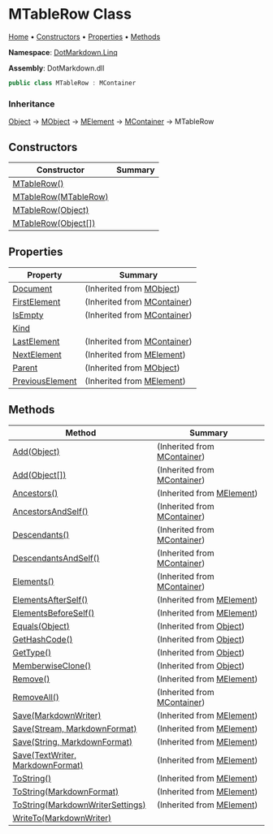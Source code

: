 # MTableRow Class

[Home](../../../README.md) &#x2022; [Constructors](#constructors) &#x2022; [Properties](#properties) &#x2022; [Methods](#methods)

**Namespace**: [DotMarkdown.Linq](../README.md)

**Assembly**: DotMarkdown\.dll

```csharp
public class MTableRow : MContainer
```

### Inheritance

[Object](https://docs.microsoft.com/en-us/dotnet/api/system.object) &#x2192; [MObject](../MObject/README.md) &#x2192; [MElement](../MElement/README.md) &#x2192; [MContainer](../MContainer/README.md) &#x2192; MTableRow

## Constructors

| Constructor | Summary |
| ----------- | ------- |
| [MTableRow()](-ctor/README.md#DotMarkdown_Linq_MTableRow__ctor) | |
| [MTableRow(MTableRow)](-ctor/README.md#DotMarkdown_Linq_MTableRow__ctor_DotMarkdown_Linq_MTableRow_) | |
| [MTableRow(Object)](-ctor/README.md#DotMarkdown_Linq_MTableRow__ctor_System_Object_) | |
| [MTableRow(Object\[\])](-ctor/README.md#DotMarkdown_Linq_MTableRow__ctor_System_Object___) | |

## Properties

| Property | Summary |
| -------- | ------- |
| [Document](../MObject/Document/README.md) |  \(Inherited from [MObject](../MObject/README.md)\) |
| [FirstElement](../MContainer/FirstElement/README.md) |  \(Inherited from [MContainer](../MContainer/README.md)\) |
| [IsEmpty](../MContainer/IsEmpty/README.md) |  \(Inherited from [MContainer](../MContainer/README.md)\) |
| [Kind](Kind/README.md) | |
| [LastElement](../MContainer/LastElement/README.md) |  \(Inherited from [MContainer](../MContainer/README.md)\) |
| [NextElement](../MElement/NextElement/README.md) |  \(Inherited from [MElement](../MElement/README.md)\) |
| [Parent](../MObject/Parent/README.md) |  \(Inherited from [MObject](../MObject/README.md)\) |
| [PreviousElement](../MElement/PreviousElement/README.md) |  \(Inherited from [MElement](../MElement/README.md)\) |

## Methods

| Method | Summary |
| ------ | ------- |
| [Add(Object)](../MContainer/Add/README.md#DotMarkdown_Linq_MContainer_Add_System_Object_) |  \(Inherited from [MContainer](../MContainer/README.md)\) |
| [Add(Object\[\])](../MContainer/Add/README.md#DotMarkdown_Linq_MContainer_Add_System_Object___) |  \(Inherited from [MContainer](../MContainer/README.md)\) |
| [Ancestors()](../MElement/Ancestors/README.md) |  \(Inherited from [MElement](../MElement/README.md)\) |
| [AncestorsAndSelf()](../MContainer/AncestorsAndSelf/README.md) |  \(Inherited from [MContainer](../MContainer/README.md)\) |
| [Descendants()](../MContainer/Descendants/README.md) |  \(Inherited from [MContainer](../MContainer/README.md)\) |
| [DescendantsAndSelf()](../MContainer/DescendantsAndSelf/README.md) |  \(Inherited from [MContainer](../MContainer/README.md)\) |
| [Elements()](../MContainer/Elements/README.md) |  \(Inherited from [MContainer](../MContainer/README.md)\) |
| [ElementsAfterSelf()](../MElement/ElementsAfterSelf/README.md) |  \(Inherited from [MElement](../MElement/README.md)\) |
| [ElementsBeforeSelf()](../MElement/ElementsBeforeSelf/README.md) |  \(Inherited from [MElement](../MElement/README.md)\) |
| [Equals(Object)](https://docs.microsoft.com/en-us/dotnet/api/system.object.equals) |  \(Inherited from [Object](https://docs.microsoft.com/en-us/dotnet/api/system.object)\) |
| [GetHashCode()](https://docs.microsoft.com/en-us/dotnet/api/system.object.gethashcode) |  \(Inherited from [Object](https://docs.microsoft.com/en-us/dotnet/api/system.object)\) |
| [GetType()](https://docs.microsoft.com/en-us/dotnet/api/system.object.gettype) |  \(Inherited from [Object](https://docs.microsoft.com/en-us/dotnet/api/system.object)\) |
| [MemberwiseClone()](https://docs.microsoft.com/en-us/dotnet/api/system.object.memberwiseclone) |  \(Inherited from [Object](https://docs.microsoft.com/en-us/dotnet/api/system.object)\) |
| [Remove()](../MElement/Remove/README.md) |  \(Inherited from [MElement](../MElement/README.md)\) |
| [RemoveAll()](../MContainer/RemoveAll/README.md) |  \(Inherited from [MContainer](../MContainer/README.md)\) |
| [Save(MarkdownWriter)](../MElement/Save/README.md#DotMarkdown_Linq_MElement_Save_DotMarkdown_MarkdownWriter_) |  \(Inherited from [MElement](../MElement/README.md)\) |
| [Save(Stream, MarkdownFormat)](../MElement/Save/README.md#DotMarkdown_Linq_MElement_Save_System_IO_Stream_DotMarkdown_MarkdownFormat_) |  \(Inherited from [MElement](../MElement/README.md)\) |
| [Save(String, MarkdownFormat)](../MElement/Save/README.md#DotMarkdown_Linq_MElement_Save_System_String_DotMarkdown_MarkdownFormat_) |  \(Inherited from [MElement](../MElement/README.md)\) |
| [Save(TextWriter, MarkdownFormat)](../MElement/Save/README.md#DotMarkdown_Linq_MElement_Save_System_IO_TextWriter_DotMarkdown_MarkdownFormat_) |  \(Inherited from [MElement](../MElement/README.md)\) |
| [ToString()](../MElement/ToString/README.md#DotMarkdown_Linq_MElement_ToString) |  \(Inherited from [MElement](../MElement/README.md)\) |
| [ToString(MarkdownFormat)](../MElement/ToString/README.md#DotMarkdown_Linq_MElement_ToString_DotMarkdown_MarkdownFormat_) |  \(Inherited from [MElement](../MElement/README.md)\) |
| [ToString(MarkdownWriterSettings)](../MElement/ToString/README.md#DotMarkdown_Linq_MElement_ToString_DotMarkdown_MarkdownWriterSettings_) |  \(Inherited from [MElement](../MElement/README.md)\) |
| [WriteTo(MarkdownWriter)](WriteTo/README.md) | |

